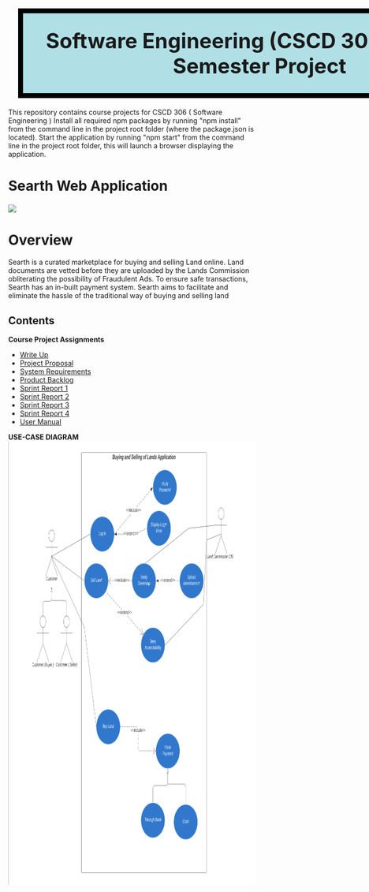 <h1><center style="background-color:powderblue;border:10px black solid; width: 900px; padding: 30px; margin: 20px; font-size:42px;"> Software Engineering (CSCD 306) - End of Semester Project </center> </h1>



This repository contains course projects for CSCD 306 ( Software Engineering ) Install all required npm packages by running "npm install" from the command line in the project root folder (where the package.json is located).
Start the application by running "npm start" from the command line in the project root folder, this will launch a browser displaying the application.



# Searth Web Application 
<img src="https://github.com/WitCore-Developers/Course-Projects-CSCD-306-/blob/master/Mardown%20Documents/searth-gif.gif" width="800" align="center">


# Overview

Searth is a curated marketplace for buying and selling Land online. Land documents are
vetted before they are uploaded by the Lands Commission obliterating the possibility of
Fraudulent Ads. To ensure safe transactions, Searth has an in-built payment system. Searth
aims to facilitate and eliminate the hassle of the traditional way of buying and selling land


## Contents

**Course Project Assignments**

* [Write Up](https://github.com/WitCore-Developers/Course-Projects-CSCD-306-/blob/master/Course%20Project%20Assignments/Write%20Up%20(Team%20Sheet%20Info%20Sheet).pdf)
* [Project Proposal](https://github.com/WitCore-Developers/Course-Projects-CSCD-306-/blob/master/Course%20Project%20Assignments/Project%20Proposal.pdf)
* [System Requirements](https://github.com/WitCore-Developers/Course-Projects-CSCD-306-/blob/master/Course%20Project%20Assignments/System%20Requirements.pdf)
* [Product Backlog](https://github.com/WitCore-Developers/Course-Projects-CSCD-306-/blob/master/Course%20Project%20Assignments/Product%20Backlog.pdf)
* [Sprint Report 1](https://github.com/WitCore-Developers/Course-Projects-CSCD-306-/blob/master/Course%20Project%20Assignments/Sprint%20Report%201.pdf)
* [Sprint Report 2](https://github.com/WitCore-Developers/Course-Projects-CSCD-306-/blob/master/Course%20Project%20Assignments/Sprint%20Report%202.pdf)
* [Sprint Report 3](https://github.com/WitCore-Developers/Course-Projects-CSCD-306-/blob/master/Course%20Project%20Assignments/Sprint%20Report%203.pdf)
* [Sprint Report 4](https://github.com/WitCore-Developers/Course-Projects-CSCD-306-/blob/master/Course%20Project%20Assignments/Sprint%20Report%204.pdf)
* [User Manual](https://github.com/WitCore-Developers/Course-Projects-CSCD-306-/blob/master/Course%20Project%20Assignments/User%20Manual.pdf)

**USE-CASE DIAGRAM**
<img src="https://github.com/WitCore-Developers/Course-Projects-CSCD-306-/blob/master/Mardown%20Documents/use-case%20diagram.png" 
alt="USE-CASE DIAGRAM" width="900" height="900" /></a>
